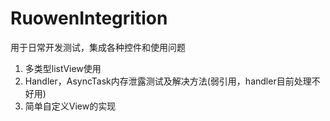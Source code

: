 # RuowenIntegrition
用于日常开发测试，集成各种控件和使用问题
  1. 多类型listView使用
  2. Handler，AsyncTask内存泄露测试及解决方法(弱引用，handler目前处理不好用)
  3. 简单自定义View的实现
